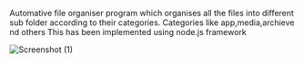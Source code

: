 Automative file organiser program which organises all the files into different sub folder according to their categories.
Categories like app,media,archieve nd others
This has been implemented using node.js framework





![Screenshot (1)](https://user-images.githubusercontent.com/95527235/144721710-654bb677-549f-42e6-b3ff-ee28b1a20bab.png)
